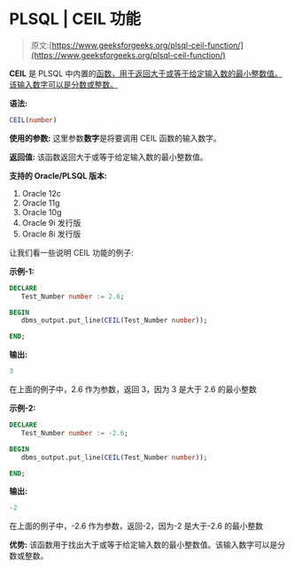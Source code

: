 # PLSQL | CEIL 功能

> 原文:[https://www.geeksforgeeks.org/plsql-ceil-function/](https://www.geeksforgeeks.org/plsql-ceil-function/)

**CEIL** 是 PLSQL 中内置的[函数，用于返回大于或等于给定输入数的最小整数值。该输入数字可以是分数或整数。](https://www.geeksforgeeks.org/functions-in-plsql/)

**语法:**

```sql
CEIL(number)
```

**使用的参数:**
这里参数**数字**是将要调用 CEIL 函数的输入数字。

**返回值:**
该函数返回大于或等于给定输入数的最小整数值。

**支持的 Oracle/PLSQL 版本:**

1.  Oracle 12c
2.  Oracle 11g
3.  Oracle 10g
4.  Oracle 9i 发行版
5.  Oracle 8i 发行版

让我们看一些说明 CEIL 功能的例子:

**示例-1:**

```sql
DECLARE 
   Test_Number number := 2.6;

BEGIN 
   dbms_output.put_line(CEIL(Test_Number number)); 

END;  
```

**输出:**

```sql
3
```

在上面的例子中，2.6 作为参数，返回 3，因为 3 是大于 2.6 的最小整数

**示例-2:**

```sql
DECLARE 
   Test_Number number := -2.6;

BEGIN 
   dbms_output.put_line(CEIL(Test_Number number)); 

END; 
```

**输出:**

```sql
-2
```

在上面的例子中，-2.6 作为参数，返回-2，因为-2 是大于-2.6 的最小整数

**优势:**
该函数用于找出大于或等于给定输入数的最小整数值。该输入数字可以是分数或整数。